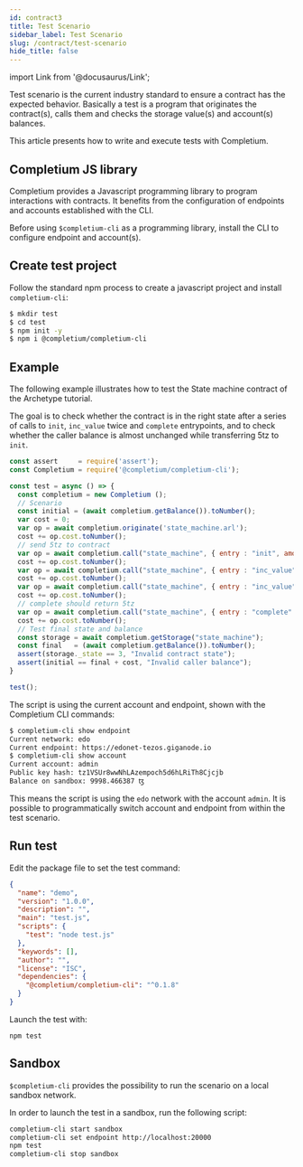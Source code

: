 ```yaml
---
id: contract3
title: Test Scenario
sidebar_label: Test Scenario
slug: /contract/test-scenario
hide_title: false
---
```

import Link from '@docusaurus/Link';


Test scenario is the current industry standard to ensure a contract has the expected behavior. Basically a test is a program that originates the contract(s), calls them and checks the storage value(s) and account(s) balances.

This article presents how to write and execute tests with Completium.

## Completium JS library

Completium provides a Javascript <Link to='/docs/cli/jslibrary'>programming library</Link> to program interactions with contracts. It benefits from the configuration of endpoints and accounts established with the <Link to='/docs/cli'>CLI</Link>.

Before using `$completium-cli` as a programming library, <Link to='/docs/cli'>install</Link> the CLI to configure <Link to='/docs/cli/network'>endpoint</Link> and <Link to='/docs/cli/account'>account(s)</Link>.

## Create test project

Follow the standard npm process to create a javascript project and install `completium-cli`:

```bash
$ mkdir test
$ cd test
$ npm init -y
$ npm i @completium/completium-cli
```

## Example

The following example illustrates how to test the <Link to='/docs/contract/tuto/archetype-statem'>State machine</Link> contract of the Archetype <Link to='/docs/contract/programming-language#archetype'>tutorial</Link>.

The goal is to check whether the contract is in the right state after a series of calls to `init`, `inc_value` twice and `complete` entrypoints, and to check whether the caller balance is almost unchanged while transferring 5tz to `init`.

```js title="test.js"
const assert     = require('assert');
const Completium = require('@completium/completium-cli');

const test = async () => {
  const completium = new Completium ();
  // Scenario
  const initial = (await completium.getBalance()).toNumber();
  var cost = 0;
  var op = await completium.originate('state_machine.arl');
  cost += op.cost.toNumber();
  // send 5tz to contract
  var op = await completium.call("state_machine", { entry : "init", amount: "5tz" });
  cost += op.cost.toNumber();
  var op = await completium.call("state_machine", { entry : "inc_value" });
  cost += op.cost.toNumber();
  var op = await completium.call("state_machine", { entry : "inc_value" });
  cost += op.cost.toNumber();
  // complete should return 5tz
  var op = await completium.call("state_machine", { entry : "complete" });
  cost += op.cost.toNumber();
  // Test final state and balance
  const storage = await completium.getStorage("state_machine");
  const final   = (await completium.getBalance()).toNumber();
  assert(storage._state == 3, "Invalid contract state");
  assert(initial == final + cost, "Invalid caller balance");
}

test();
```

The script is using the current account and endpoint, shown with the Completium <Link to='/docs/cli'>CLI</Link> commands:

```bash {1,4}
$ completium-cli show endpoint
Current network: edo
Current endpoint: https://edonet-tezos.giganode.io
$ completium-cli show account
Current account: admin
Public key hash: tz1VSUr8wwNhLAzempoch5d6hLRiTh8Cjcjb
Balance on sandbox: 9998.466387 ꜩ
```

This means the script is using the `edo` network with the account `admin`. It is possible to programmatically switch account and endpoint from within the test scenario.

## Run test

Edit the package file to set the test command:

```json {7} title="package.json"
{
  "name": "demo",
  "version": "1.0.0",
  "description": "",
  "main": "test.js",
  "scripts": {
    "test": "node test.js"
  },
  "keywords": [],
  "author": "",
  "license": "ISC",
  "dependencies": {
    "@completium/completium-cli": "^0.1.8"
  }
}
```

Launch the test with:

```
npm test
```

## Sandbox

`$completium-cli` provides the possibility to run the scenario on a local <Link to='/docs/cli/network#sandbox'>sandbox</Link> network.

In order to launch the test in a sandbox, run the following script:

```sh
completium-cli start sandbox
completium-cli set endpoint http://localhost:20000
npm test
completium-cli stop sandbox
```
